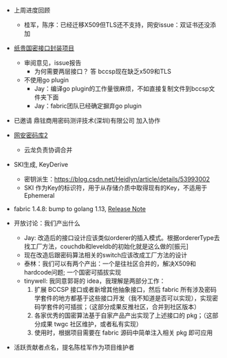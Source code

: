 - 上周进度回顾
  - 桂军，陈序：已经迁移X509但TLS还不支持，网安issue：双证书还没添加

- [纸贵国密接口封装项目](https://github.com/zhigui-projects/gm-plugins)
  - 审阅意见，issue报告
    - 为何需要两层接口？ 答 bccsp现在缺乏x509和TLS
  - 不使用go plugin
    - Jay：编译go plugin的工作量很麻烦，不如直接复制文件到bccsp文件夹下面
    - Jay：fabric团队已经确定摒弃go plugin

- 已邀请 鼎铉商用密码测评技术(深圳)有限公司 加入协作
- [网安密码库2](https://github.com/Hyperledger-TWGC/fabric-gm-wiki/wiki/%E5%B7%B2%E7%9F%A5%E5%BC%80%E6%BA%90%E9%A1%B9%E7%9B%AE#%E4%B8%AD%E5%9B%BD%E7%BD%91%E5%AE%89%E5%9B%BD%E5%AF%86%E7%AE%97%E6%B3%95%E5%BA%93)
  - 云龙负责协调合并
- SKI生成, KeyDerive
  - 密钥派生：https://blog.csdn.net/Heidlyn/article/details/53993002
  - SKI 作为Key的标识符，用于从存储介质中取得现有的Key，不适用于Ephemeral
- fabric 1.4.8: bump to golang 1.13, [Release Note](https://github.com/hyperledger/fabric/releases)
- 开放讨论：我们产出什么
  - Jay: 改造后的接口设计应该类似orderer的插入模式。根据ordererType去找工厂方法，couchdb和leveldb的初始化就是这么做的[振元]
  - 现在改造后跟密码算法相关的switch应该改成工厂方法的设计
  - 泰林：我们可以有两个产出：一个是往社区合并的，解决X509和hardcode问题; 一个国密可插拔实现
  - tinywell: 我同意郭哥的 idea，我理解是两部分工作：
    1. 扩展 BCCSP 接口或者新增其他抽象接口，然后 fabric 所有涉及密码学套件的地方都基于这些接口开发（我不知道是否可以实现），实现密码学套件的可插拔；（这部分成果反推社区，合并到社区版本）
    2. 各家优秀的国密算法基于自家产品产出实现了上述接口的 pkg；（这部分成果 twgc 社区维护，或者私有实现）
    3. 使用时，根据项目需要在 fabric 源码中简单注入相关 pkg 即可应用
- 活跃贡献者点名，提名陈桂军作为项目维护者



